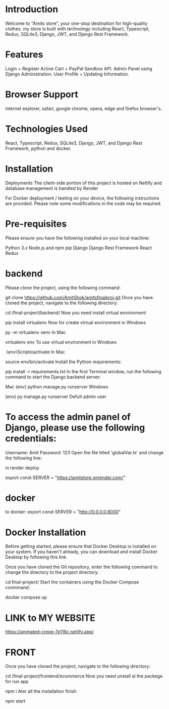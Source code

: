 # Introduction

Welcome to "Amits store", your one-stop destination for high-quality clothes.
my store is built with technology  including React, Typescript, Redux, SQLite3, Django, JWT, and Django Rest Framework.

# Features

Login + Register 
Active Cart + PayPal Sandbox API.
Admin Panel using Django Administration.
User Profile + Updating Information.

# Browser Support
internet explorer, safari, google chrome, opera, edge and firefox browser's.

# Technologies Used
React, Typescript, Redux, SQLite3, Django, JWT, and Django Rest Framework, python and docker.

# Installation
Deployments
The client-side portion of this project is hosted on Netlify and database management is handled by Render

For Docker deployment / testing on your device, the following instructions are provided. Please note some modifications in the code may be required.

# Pre-requisites
Please ensure you have the following installed on your local machine:

Python 3.x
Node.js and npm
pip
Django
Django Rest Framework
React
Redux

# backend
Please clone the project, using the following command:

git clone https://github.com/AmitShok/amitsfinalproj.git
Once you have cloned the project, navigate to the following directory:

cd /final-project/backend/
Now you need install virtual environment

pip install virtualenv
Now for create virtual environment in Windows

py -m virtualenv venv
In Mac

virtualenv env
To use virtual environment in Windows

.\env\Scripts\activate
In Mac

source env/bin/activate
Install the Python requirements:

pip install -r requirements.txt
In the first Terminal window, run the following command to start the Django backend server:

Mac
(env) python manage.py runserver
Windows

(env) py manage.py runserver
Defult admin user
# To access the admin panel of Django, please use the following credentials:

Username: Amit
Password: 123
Open the file titled 'globalVar.ts' and change the following line:

in render deploy

export const SERVER = "https://amitstore.onrender.com/"
# docker
to docker:
export const SERVER = "http://0.0.0.0:8000"
# Docker Installation
Before getting started, please ensure that Docker Desktop is installed on your system. If you haven't already, you can download and install Docker Desktop by following this link.

Once you have cloned the Git repository, enter the following command to change the directory to the project directory:

cd final-project/
Start the containers using the Docker Compose conmmand:

docker compose up

# LINK to MY WEBSITE
https://animated-crepe-7e116c.netlify.app/

# FRONT
Once you have cloned the project, navigate to the following directory:

cd /final-project/frontend/ecommerce
Now you need unstall al the packege for run app

npm i
Ater all the installation finish

npm start
